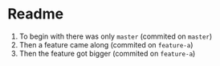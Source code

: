 # Readme

1. To begin with there was only `master` (commited on `master`)
2. Then a feature came along (commited on `feature-a`)
3. Then the feature got bigger (commited on `feature-a`)
